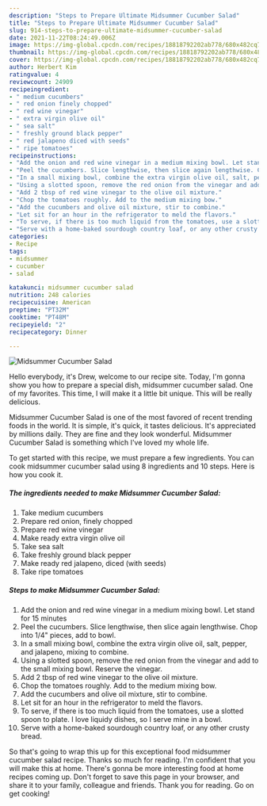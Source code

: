 ```yaml
---
description: "Steps to Prepare Ultimate Midsummer Cucumber Salad"
title: "Steps to Prepare Ultimate Midsummer Cucumber Salad"
slug: 914-steps-to-prepare-ultimate-midsummer-cucumber-salad
date: 2021-11-22T08:24:49.006Z
image: https://img-global.cpcdn.com/recipes/18818792202ab778/680x482cq70/midsummer-cucumber-salad-recipe-main-photo.jpg
thumbnail: https://img-global.cpcdn.com/recipes/18818792202ab778/680x482cq70/midsummer-cucumber-salad-recipe-main-photo.jpg
cover: https://img-global.cpcdn.com/recipes/18818792202ab778/680x482cq70/midsummer-cucumber-salad-recipe-main-photo.jpg
author: Herbert Kim
ratingvalue: 4
reviewcount: 24909
recipeingredient:
- " medium cucumbers"
- " red onion finely chopped"
- " red wine vinegar"
- " extra virgin olive oil"
- " sea salt"
- " freshly ground black pepper"
- " red jalapeno diced with seeds"
- " ripe tomatoes"
recipeinstructions:
- "Add the onion and red wine vinegar in a medium mixing bowl. Let stand for 15 minutes"
- "Peel the cucumbers. Slice lengthwise, then slice again lengthwise. Chop into 1/4&#34; pieces, add to bowl."
- "In a small mixing bowl, combine the extra virgin olive oil, salt, pepper, and jalapeno, mixing to combine."
- "Using a slotted spoon, remove the red onion from the vinegar and add to the small mixing bowl. Reserve the vinegar."
- "Add 2 tbsp of red wine vinegar to the olive oil mixture."
- "Chop the tomatoes roughly. Add to the medium mixing bow."
- "Add the cucumbers and olive oil mixture, stir to combine."
- "Let sit for an hour in the refrigerator to meld the flavors."
- "To serve, if there is too much liquid from the tomatoes, use a slotted spoon to plate. I love liquidy dishes, so I serve mine in a bowl."
- "Serve with a home-baked sourdough country loaf, or any other crusty bread."
categories:
- Recipe
tags:
- midsummer
- cucumber
- salad

katakunci: midsummer cucumber salad 
nutrition: 248 calories
recipecuisine: American
preptime: "PT32M"
cooktime: "PT48M"
recipeyield: "2"
recipecategory: Dinner

---
```



![Midsummer Cucumber Salad](https://img-global.cpcdn.com/recipes/18818792202ab778/680x482cq70/midsummer-cucumber-salad-recipe-main-photo.jpg)

Hello everybody, it's Drew, welcome to our recipe site. Today, I'm gonna show you how to prepare a special dish, midsummer cucumber salad. One of my favorites. This time, I will make it a little bit unique. This will be really delicious.



Midsummer Cucumber Salad is one of the most favored of recent trending foods in the world. It is simple, it's quick, it tastes delicious. It's appreciated by millions daily. They are fine and they look wonderful. Midsummer Cucumber Salad is something which I've loved my whole life.


To get started with this recipe, we must prepare a few ingredients. You can cook midsummer cucumber salad using 8 ingredients and 10 steps. Here is how you cook it.

<!--inarticleads1-->

##### The ingredients needed to make Midsummer Cucumber Salad:

1. Take  medium cucumbers
1. Prepare  red onion, finely chopped
1. Prepare  red wine vinegar
1. Make ready  extra virgin olive oil
1. Take  sea salt
1. Take  freshly ground black pepper
1. Make ready  red jalapeno, diced (with seeds)
1. Take  ripe tomatoes




<!--inarticleads2-->

##### Steps to make Midsummer Cucumber Salad:

1. Add the onion and red wine vinegar in a medium mixing bowl. Let stand for 15 minutes
1. Peel the cucumbers. Slice lengthwise, then slice again lengthwise. Chop into 1/4&#34; pieces, add to bowl.
1. In a small mixing bowl, combine the extra virgin olive oil, salt, pepper, and jalapeno, mixing to combine.
1. Using a slotted spoon, remove the red onion from the vinegar and add to the small mixing bowl. Reserve the vinegar.
1. Add 2 tbsp of red wine vinegar to the olive oil mixture.
1. Chop the tomatoes roughly. Add to the medium mixing bow.
1. Add the cucumbers and olive oil mixture, stir to combine.
1. Let sit for an hour in the refrigerator to meld the flavors.
1. To serve, if there is too much liquid from the tomatoes, use a slotted spoon to plate. I love liquidy dishes, so I serve mine in a bowl.
1. Serve with a home-baked sourdough country loaf, or any other crusty bread.




So that's going to wrap this up for this exceptional food midsummer cucumber salad recipe. Thanks so much for reading. I'm confident that you will make this at home. There's gonna be more interesting food at home recipes coming up. Don't forget to save this page in your browser, and share it to your family, colleague and friends. Thank you for reading. Go on get cooking!
